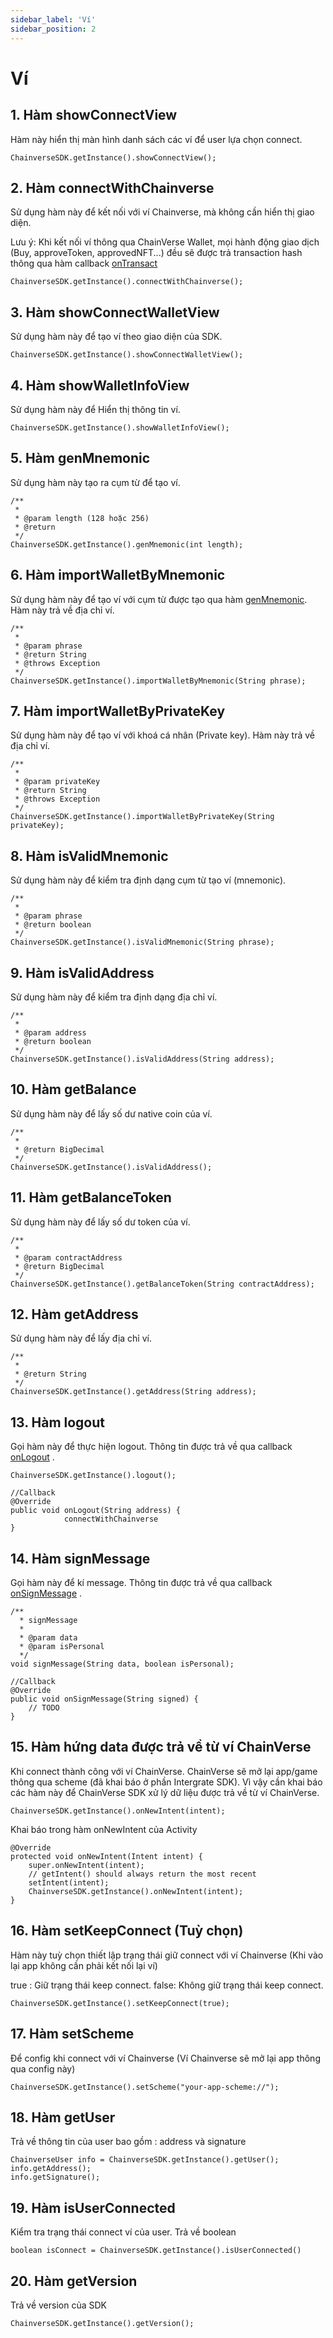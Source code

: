 ```yaml
---
sidebar_label: 'Ví'
sidebar_position: 2
---
```


# Ví
## 1. Hàm showConnectView
Hàm này hiển thị màn hình danh sách các ví để user lựa chọn connect.

```
ChainverseSDK.getInstance().showConnectView();
```

## 2. Hàm connectWithChainverse
Sử dụng hàm này để kết nối với ví Chainverse, mà không cần hiển thị giao diện.

Lưu ý: Khi kết nối ví thông qua ChainVerse Wallet, mọi hành động giao dịch (Buy, approveToken, approvedNFT...) đều sẽ được trả transaction hash thông qua hàm callback [onTransact](/docs/sdk/android/over-view#10-callback-ontransact)
```
ChainverseSDK.getInstance().connectWithChainverse();
```

## 3. Hàm showConnectWalletView
Sử dụng hàm này để tạo ví theo giao diện của SDK.

```
ChainverseSDK.getInstance().showConnectWalletView();
```

## 4. Hàm showWalletInfoView
Sử dụng hàm này để Hiển thị thông tin ví.

```
ChainverseSDK.getInstance().showWalletInfoView();
```

## 5. Hàm genMnemonic
Sử dụng hàm này tạo ra cụm từ để tạo ví.
```
/**
 * 
 * @param length (128 hoặc 256)
 * @return
 */
ChainverseSDK.getInstance().genMnemonic(int length);
```

## 6. Hàm importWalletByMnemonic
Sử dụng hàm này để tạo ví với cụm từ được tạo qua hàm [genMnemonic](#5-hàm-genmnemonic). Hàm này trả về địa chỉ ví.
```
/**
 * 
 * @param phrase
 * @return String
 * @throws Exception
 */
ChainverseSDK.getInstance().importWalletByMnemonic(String phrase);
```

## 7. Hàm importWalletByPrivateKey
Sử dụng hàm này để tạo ví với khoá cá nhân (Private key). Hàm này trả về địa chỉ ví.
```
/**
 * 
 * @param privateKey
 * @return String
 * @throws Exception
 */
ChainverseSDK.getInstance().importWalletByPrivateKey(String privateKey);
```

## 8. Hàm isValidMnemonic
Sử dụng hàm này để kiểm tra định dạng cụm từ tạo ví (mnemonic).
```
/**
 * 
 * @param phrase
 * @return boolean
 */
ChainverseSDK.getInstance().isValidMnemonic(String phrase);
```

## 9. Hàm isValidAddress
Sử dụng hàm này để kiểm tra định dạng địa chỉ ví.
```
/**
 * 
 * @param address
 * @return boolean
 */
ChainverseSDK.getInstance().isValidAddress(String address);
```

## 10. Hàm getBalance
Sử dụng hàm này để lấy số dư native coin của ví.
```
/**
 * 
 * @return BigDecimal
 */
ChainverseSDK.getInstance().isValidAddress();
```

## 11. Hàm getBalanceToken
Sử dụng hàm này để lấy số dư token của ví.
```
/**
 * 
 * @param contractAddress
 * @return BigDecimal
 */
ChainverseSDK.getInstance().getBalanceToken(String contractAddress);
```

## 12. Hàm getAddress
Sử dụng hàm này để lấy địa chỉ ví.
```
/**
 * 
 * @return String
 */
ChainverseSDK.getInstance().getAddress(String address);
```

## 13. Hàm logout
Gọi hàm này để thực hiện logout. Thông tin được trả về qua callback [onLogout](/docs/sdk/android/over-view#4-callback-onlogout) .

```
ChainverseSDK.getInstance().logout();

//Callback
@Override
public void onLogout(String address) {
            connectWithChainverse
}
```

## 14. Hàm signMessage
Gọi hàm này để kí message. Thông tin được trả về qua callback [onSignMessage](/docs/sdk/android/over-view#11-callback-onsignmessage) .

```
/**
  * signMessage
  *
  * @param data
  * @param isPersonal
  */
void signMessage(String data, boolean isPersonal);

//Callback
@Override
public void onSignMessage(String signed) {
    // TODO
}
```

## 15. Hàm hứng data được trả về từ ví ChainVerse
Khi connect thành công với ví ChainVerse. ChainVerse sẽ mở lại app/game thông qua scheme (đã khai báo ở phần Intergrate SDK). Vì vậy cần khai báo các hàm này để ChainVerse SDK xử lý dữ liệu được trả về từ ví ChainVerse.

```
ChainverseSDK.getInstance().onNewIntent(intent);
```

Khai báo trong hàm onNewIntent của Activity

```
@Override
protected void onNewIntent(Intent intent) {
    super.onNewIntent(intent);
    // getIntent() should always return the most recent
    setIntent(intent);
    ChainverseSDK.getInstance().onNewIntent(intent);
}
```

## 16. Hàm setKeepConnect (Tuỳ chọn)
Hàm này tuỳ chọn thiết lập trạng thái giữ connect với ví Chainverse (Khi vào lại app không cần phải kết nối lại ví)

true : Giữ trạng thái keep connect.
false: Không giữ trạng thái keep connect.

```
ChainverseSDK.getInstance().setKeepConnect(true);
```

## 17. Hàm setScheme
Để config khi connect với ví Chainverse (Ví Chainverse sẽ mở lại app thông qua config này)

```
ChainverseSDK.getInstance().setScheme("your-app-scheme://");
```

## 18. Hàm getUser
Trả về thông tin của user bao gồm : address và signature

```
ChainverseUser info = ChainverseSDK.getInstance().getUser();
info.getAddress();
info.getSignature();
```

## 19. Hàm isUserConnected
Kiểm tra trạng thái connect ví của user. Trả về boolean

```
boolean isConnect = ChainverseSDK.getInstance().isUserConnected()
```

## 20. Hàm getVersion
Trả về version của SDK

```
ChainverseSDK.getInstance().getVersion();
```
